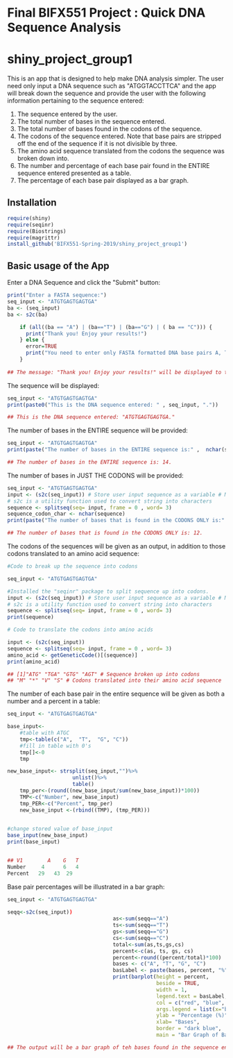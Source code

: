 # Final BIFX551 Project : Quick DNA Sequence Analysis
# shiny_project_group1
This is an app that is designed to help make DNA analysis simpler. The user need only input a DNA sequence such as "ATGGTACCTTCA" and the app will break down the sequence and provide the user with the following information pertaining to the sequence entered:

1) The sequence entered by the user.
2) The total number of bases in the sequence entered.
3) The total number of bases found in the codons of the sequence.
4) The codons of the sequence entered. Note that base pairs are stripped off the end of the sequence if it is not divisible by three.
5) The amino acid sequence translated from the codons the sequence was broken down into.
6) The number and percentage of each base pair found in the ENTIRE sequence entered presented as a table. 
7) The percentage of each base pair displayed as a bar graph.

## Installation

```r
require(shiny)
require(seqinr)
require(Biostrings)
require(magrittr)
install_github('BIFX551-Spring-2019/shiny_project_group1')

```

## Basic usage of the App

Enter a DNA Sequence and click the "Submit" button:
```r
print("Enter a FASTA sequence:")
seq_input <- "ATGTGAGTGAGTGA"
ba <- (seq_input)
ba <- s2c(ba)

    if (all((ba == "A") | (ba=="T") | (ba=="G") | ( ba == "C"))) {   
      print("Thank you! Enjoy your results!")
    } else {
      error=TRUE
      print("You need to enter only FASTA formatted DNA base pairs A, T, G, and C, please try again")
    }
    
## The message: "Thank you! Enjoy your results!" will be displayed to the user.    
```

The sequence will be displayed:

```r
seq_input <- "ATGTGAGTGAGTGA"
print(paste0("This is the DNA sequence entered: " , seq_input, "."))

## This is the DNA sequence entered: "ATGTGAGTGAGTGA."
```

The number of bases in the ENTIRE sequence will be provided:

```r
seq_input <- "ATGTGAGTGAGTGA"
print(paste("The number of bases in the ENTIRE sequence is:" ,  nchar(seq_input) , "."))

## The number of bases in the ENTIRE sequence is: 14.

```

The number of bases in JUST THE CODONS will be provided:

```r
seq_input <- "ATGTGAGTGAGTGA"
input <- (s2c(seq_input)) # Store user input sequence as a variable # MDG for example to aa
# s2c is a utility function used to convert string into characters
sequence <- splitseq(seq= input, frame = 0 , word= 3)
sequence_codon_char <- nchar(sequence)
print(paste("The number of bases that is found in the CODONS ONLY is:" , sum(sequence_codon_char), "."))

## The number of bases that is found in the CODONS ONLY is: 12.

```

The codons of the sequences will be given as an output, in addition to those codons translated to an amino acid sequence:

```r
#Code to break up the sequence into codons

seq_input <- "ATGTGAGTGAGTGA"

#Installed the "seqinr" package to split sequence up into codons.
input <- (s2c(seq_input)) # Store user input sequence as a variable # MDG for example to aa
# s2c is a utility function used to convert string into characters
sequence <- splitseq(seq= input, frame = 0 , word= 3)
print(sequence)

# Code to translate the codons into amino acids

input <- (s2c(seq_input))
sequence <- splitseq(seq= input, frame = 0 , word= 3)
amino_acid <- getGeneticCode()[(sequence)]
print(amino_acid)

## [1]"ATG" "TGA" "GTG" "AGT" # Sequence broken up into codons
## "M" "*" "V" "S" # Codons translated into their amino acid sequence

```

The number of each base pair in the entire sequence will be given as both a number and a percent in a table:

```r
seq_input <- "ATGTGAGTGAGTGA"

base_input<- 
    #table with ATGC
    tmp<-table(c("A",  "T",  "G", "C"))
    #fill in table with 0's
    tmp[]<-0
    tmp

new_base_input<- strsplit(seq_input,"")%>%
                     unlist()%>%
                     table()
    tmp_per<-(round((new_base_input/sum(new_base_input))*100))
    TMP<-c("Number", new_base_input)
    tmp_PER<-c("Percent", tmp_per)
    new_base_input <-(rbind((TMP), (tmp_PER)))

    
#change stored value of base_input
base_input(new_base_input)    
print(base_input)


## V1	     A 	  G	  T
Number	   4	  6	  4
Percent	  29   43  29

```

Base pair percentages will be illustrated in a bar graph:
```r
seq_input <- "ATGTGAGTGAGTGA"
   
seqq<-s2c(seq_input))
                                  as<-sum(seqq=="A")
                                  ts<-sum(seqq=="T")
                                  gs<-sum(seqq=="G")
                                  cs<-sum(seqq=="C")
                                  total<-sum(as,ts,gs,cs)
                                  percent<-c(as, ts, gs, cs)
                                  percent<-round((percent/total)*100)
                                  bases <- c("A", "T", "G", "C")
                                  basLabel <- paste(bases, percent, "%")
                                  print(barplot(height = percent,
                                                beside = TRUE,
                                                width = 1, 
                                                legend.text = basLabel,
                                                col = c("red", "blue", "yellow", "black"),
                                                args.legend = list(x="bottomright"),
                                                ylab = "Percentage (%)",
                                                xlab= "Bases",
                                                border = "dark blue",
                                                main = "Bar Graph of Bases"))

## The output will be a bar graph of teh bases found in the sequence entered. 
```
